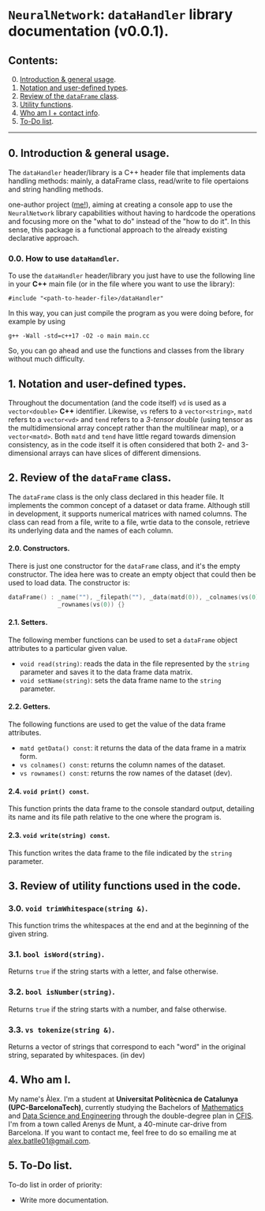 # `NeuralNetwork`: `dataHandler` library documentation (v0.0.1).
## Contents:
0. [Introduction & general usage](#0-introduction-&-general-usage).
1. [Notation and user-defined types](#1-notation-and-user-defined-types).
2. [Review of the `dataFrame` class](#2-review-of-the-dataFrame-class).
3. [Utility functions](#3-review-of-utility-functions-used-in-the-code).
4. [Who am I + contact info](#4-who-am-i).
5. [To-Do list](#5-to-do-list).

----------

## 0. Introduction & general usage.
The `dataHandler` header/library is a C++ header file that implements data handling methods: mainly, a dataFrame class, read/write to file opertaions and string handling methods.

one-author project ([me!](#2-who-am-i)), aiming at creating a console app to use the `NeuralNetwork` library capabilities without having to hardcode the operations and focusing more on the "what to do" instead of the "how to do it". In this sense, this package is a functional approach to the already existing declarative approach.

### 0.0. How to use `dataHandler`.
To use the `dataHandler` header/library you just have to use the following line in your **C++** main file (or in the file where you want to use the library):
```{c++}
#include "<path-to-header-file>/dataHandler"
```
In this way, you can just compile the program as you were doing before, for example by using
```{sh}
g++ -Wall -std=c++17 -O2 -o main main.cc
```
So, you can go ahead and use the functions and classes from the library without much difficulty.

## 1. Notation and user-defined types.
Throughout the documentation (and the code itself) `vd` is used as a `vector<double>` **C++** identifier. Likewise, `vs` refers to a `vector<string>`, `matd` refers to a `vector<vd>` and `tend` refers to a *3-tensor double* (using tensor as the multidimensional array concept rather than the multilinear map), or a `vector<matd>`. Both `matd` and `tend` have little regard towards dimension consistency, as in the code itself it is often considered that both 2- and 3-dimensional arrays can have slices of different dimensions.

## 2. Review of the `dataFrame` class.

The `dataFrame` class is the only class declared in this header file. It implements the common concept of a dataset or data frame. Although still in development, it supports numerical matrices with named columns. The class can read from a file, write to a file, wrtie data to the console, retrieve its underlying data and the names of each column.

#### 2.0. Constructors.
There is just one constructor for the `dataFrame` class, and it's the empty constructor. The idea here was to create an empty object that could then be used to load data. The constructor is:

```c++
dataFrame() : _name(""), _filepath(""), _data(matd(0)), _colnames(vs(0)),
              _rownames(vs(0)) {}
```

#### 2.1. Setters.
The following member functions can be used to set a `dataFrame` object attributes to a particular given value.
- `void read(string)`: reads the data in the file represented by the `string` parameter and saves it to the data frame data matrix.
- `void setName(string)`: sets the data frame name to the `string` parameter.

#### 2.2. Getters.
The following functions are used to get the value of the data frame attributes.
- `matd getData() const`: it returns the data of the data frame in a matrix form.
- `vs colnames() const`: returns the column names of the dataset.
- `vs rownames() const`: returns the row names of the dataset (dev).

#### 2.4. `void print() const`.
This function prints the data frame to the console standard output, detailing its name and its file path relative to the one where the program is.

#### 2.3. `void write(string) const`.
This function writes the data frame to the file indicated by the `string` parameter.

## 3. Review of utility functions used in the code.

### 3.0. `void trimWhitespace(string &)`.
This function trims the whitespaces at the end and at the beginning of the given string.

### 3.1. `bool isWord(string)`.
Returns `true` if the string starts with a letter, and false otherwise.

### 3.2. `bool isNumber(string)`.
Returns `true` if the string starts with a number, and false otherwise.

### 3.3. `vs tokenize(string &)`.
Returns a vector of strings that correspond to each "word" in the original string, separated by whitespaces. (in dev)

## 4. Who am I.
My name's Àlex. I'm a student at **Universitat Politècnica de Catalunya (UPC-BarcelonaTech)**, currently studying the Bachelors of [Mathematics](https://www.fme.upc.edu/en/studies/degrees/bachelors-degree-in-mathematics-1) and [Data Science and Engineering](https://www.dse.upc.edu) through the double-degree plan in [CFIS](https://www.cfis.upc.edu). I'm from a town called Arenys de Munt, a 40-minute car-drive from Barcelona. If you want to contact me, feel free to do so emailing me at [alex.batlle01@gmail.com](mailto:alex.batlle01@gmail.com?subject=GitHub%20NeuralNetwork%20contact).

## 5. To-Do list.
To-do list in order of priority:

- Write more documentation.